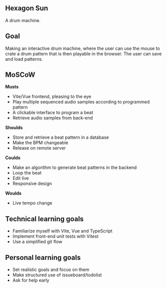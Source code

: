 ## Hexagon Sun

A drum machine.

## Goal

Making an interactive drum machine, where the user can use the mouse to crate a drum pattern that is then playable in the browser. The user can save and load patterns.

## MoSCoW

**Musts**
- Vite/Vue frontend, pleasing to the eye
- Play multiple sequenced audio samples according to programmed pattern
- A clickable interface to program a beat
- Retrieve audio samples from back-end

**Shoulds**
- Store and retrieve a beat pattern in a database
- Make the BPM changeable
- Release on remote server

**Coulds**
- Make an algorithm to generate beat patterns in the backend 
- Loop the beat
- Edit live
- Responsive design

**Woulds**
- Live tempo change

## Technical learning goals

- Familiarize myself with Vite, Vue and TypeScript
- Implement front-end unit tests with Vitest
- Use a simplified git flow

## Personal learning goals

- Set realistic goals and focus on them
- Make structured use of issueboard/todolist
- Ask for help early